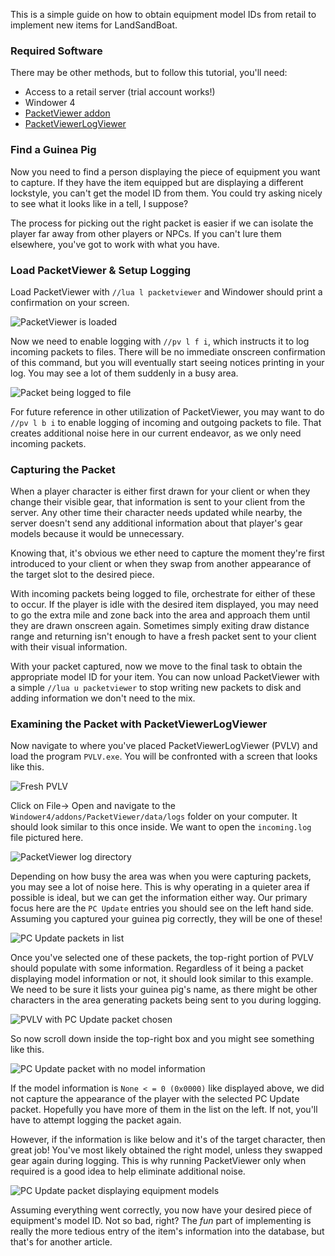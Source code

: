 This is a simple guide on how to obtain equipment model IDs from retail to implement new items for LandSandBoat.

### Required Software

There may be other methods, but to follow this tutorial, you'll need:

* Access to a retail server (trial account works!)
* Windower 4
* [PacketViewer addon](https://github.com/z16/Addons/tree/master/PacketViewer)
* [PacketViewerLogViewer](https://github.com/ZeromusXYZ/PacketViewerLogViewer/releases)

### Find a Guinea Pig

Now you need to find a person displaying the piece of equipment you want to capture. If they have the item equipped but are displaying a different lockstyle, you can't get the model ID from them. You could try asking nicely to see what it looks like in a tell, I suppose?

The process for picking out the right packet is easier if we can isolate the player far away from other players or NPCs. If you can't lure them elsewhere, you've got to work with what you have.

### Load PacketViewer & Setup Logging

Load PacketViewer with `//lua l packetviewer` and Windower should print a confirmation on your screen.

![PacketViewer is loaded](https://i.imgur.com/C0VVkCt.png)

Now we need to enable logging with `//pv l f i`, which instructs it to log incoming packets to files. There will be no immediate onscreen confirmation of this command, but you will eventually start seeing notices printing in your log. You may see a lot of them suddenly in a busy area.

![Packet being logged to file](https://i.imgur.com/O3sHnih.png)

For future reference in other utilization of PacketViewer, you may want to do `//pv l b i` to enable logging of incoming and outgoing packets to file. That creates additional noise here in our current endeavor, as we only need incoming packets.

### Capturing the Packet

When a player character is either first drawn for your client or when they change their visible gear, that information is sent to your client from the server. Any other time their character needs updated while nearby, the server doesn't send any additional information about that player's gear models because it would be unnecessary.

Knowing that, it's obvious we ether need to capture the moment they're first introduced to your client or when they swap from another appearance of the target slot to the desired piece. 

With incoming packets being logged to file, orchestrate for either of these to occur. If the player is idle with the desired item displayed, you may need to go the extra mile and zone back into the area and approach them until they are drawn onscreen again. Sometimes simply exiting draw distance range and returning isn't enough to have a fresh packet sent to your client with their visual information.

With your packet captured, now we move to the final task to obtain the appropriate model ID for your item. You can now unload PacketViewer with a simple `//lua u packetviewer` to stop writing new packets to disk and adding information we don't need to the mix.

### Examining the Packet with PacketViewerLogViewer

Now navigate to where you've placed PacketViewerLogViewer (PVLV) and load the program `PVLV.exe`. You will be confronted with a screen that looks like this.

![Fresh PVLV](https://i.imgur.com/xIKIlqu.png)

Click on File-> Open and navigate to the `Windower4/addons/PacketViewer/data/logs` folder on your computer. It should look similar to this once inside. We want to open the `incoming.log` file pictured here.

![PacketViewer log directory](https://i.imgur.com/ytdONfm.png)

Depending on how busy the area was when you were capturing packets, you may see a lot of noise here. This is why operating in a quieter area if possible is ideal, but we can get the information either way. Our primary focus here are the `PC Update` entries you should see on the left hand side. Assuming you captured your guinea pig correctly, they will be one of these!

![PC Update packets in list](https://i.imgur.com/hXL3f7J.png)

Once you've selected one of these packets, the top-right portion of PVLV should populate with some information. Regardless of it being a packet displaying model information or not, it should look similar to this example. We need to be sure it lists your guinea pig's name, as there might be other characters in the area generating packets being sent to you during logging.

![PVLV with PC Update packet chosen](https://i.imgur.com/Y7g9zpZ.png)

So now scroll down inside the top-right box and you might see something like this.

![PC Update packet with no model information](https://i.imgur.com/Fx1Q4Vo.png)

If the model information is `None < = 0 (0x0000)` like displayed above, we did not capture the appearance of the player with the selected PC Update packet. Hopefully you have more of them in the list on the left. If not, you'll have to attempt logging the packet again.

However, if the information is like below and it's of the target character, then great job! You've most likely obtained the right model, unless they swapped gear again during logging. This is why running PacketViewer only when required is a good idea to help eliminate additional noise.

![PC Update packet displaying equipment models](https://i.imgur.com/rHV62uH.png)

Assuming everything went correctly, you now have your desired piece of equipment's model ID. Not so bad, right? The _fun_ part of implementing is really the more tedious entry of the item's information into the database, but that's for another article.


